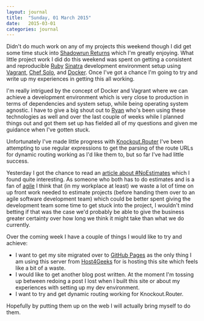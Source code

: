 ```yaml
---
layout: journal
title:  "Sunday, 01 March 2015"
date:   2015-03-01
categories: journal
---
```


Didn't do much work on any of my projects this weekend though I did get some time stuck into [Shadowrun Returns](http://harebrained-schemes.com/shadowrun/) which I'm greatly enjoying. What little project work I did do this weekend was spent on getting a consistent and reproducible [Ruby](https://www.ruby-lang.org/en/) [Sinatra](http://www.sinatrarb.com/) development environment setup using [Vagrant](https://www.vagrantup.com/), [Chef Solo](https://docs.chef.io/chef_solo.html), and [Docker](https://docker.com/). Once I've got a chance I'm going to try and write up my experiences in getting this all working.

I'm really intrigued by the concept of Docker and Vagrant where we can achieve a development environment which is very close to production in terms of dependencies and system setup, while being operating system agnostic. I have to give a big shout out to [Ryan](https://twitter.com/RyanFrenchNZ) who's been using these technologies as well and over the last couple of weeks while I planned things out and got them set up has fielded all of my questions and given me guidance when I've gotten stuck.

Unfortunately I've made little progress with [Knockout.Router](https://github.com/mlowen/knockout-singlepage) I've been attempting to use regular expressions to get the parsing of the route URLs for dynamic routing working as I'd like them to, but so far I've had little success.

Yesterday I got the chance to read an [article about #NoEstimates](https://medium.com/backchannel/estimates-we-don-t-need-no-stinking-estimates-dcbddccbd3d4) which I found quite interesting. As someone who both has to do estimates and is a fan of [agile](http://en.wikipedia.org/wiki/Agile_software_development) I think that (in my workplace at least) we waste a lot of time on up front work needed to estimate projects (before handing them over to an agile software development team) which could be better spent giving the development team some time to get stuck into the project, I wouldn't mind betting if that was the case we'd probably be able to give the business greater certainty over how long we think it might take than what we do currently.

Over the coming week I have a couple of things I would like to try and achieve:

* I want to get my site migrated over to [GitHub Pages](https://pages.github.com/) as the only thing I am using this server from [Host4Geeks](https://host4geeks.com/) for is hosting this site which feels like a bit of a waste.
* I would like to get another blog post written. At the moment I'm tossing up between redoing a post I lost when I built this site or about my experiences with setting up my dev environment.
* I want to try and get dynamic routing working for Knockout.Router.

Hopefully by putting them up on the web I will actually bring myself to do them.
